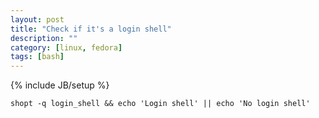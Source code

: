 ```yaml
---
layout: post
title: "Check if it's a login shell"
description: ""
category: [linux, fedora]
tags: [bash]
---
```

{% include JB/setup %}

    shopt -q login_shell && echo 'Login shell' || echo 'No login shell'